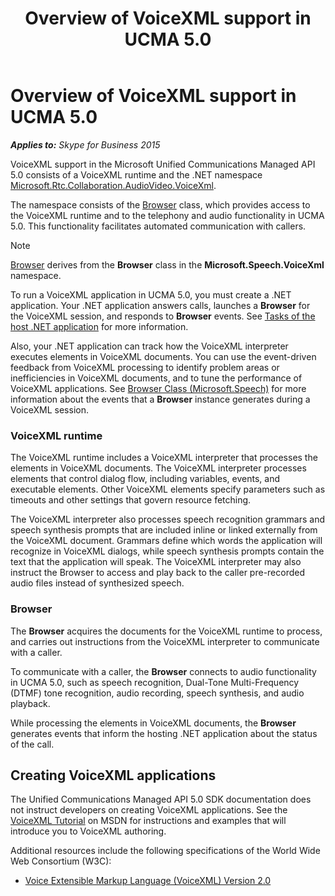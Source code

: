 ﻿---
title: Overview of VoiceXML support in UCMA 5.0
TOCTitle: Overview of VoiceXML support in UCMA 5.0
ms:assetid: 309069f8-2e0b-4afb-99b8-bae39aa1d53b
ms:mtpsurl: https://msdn.microsoft.com/en-us/library/Dn466120(v=office.16)
ms:contentKeyID: 65240063
ms.date: 07/27/2015
mtps_version: v=office.16
---

# Overview of VoiceXML support in UCMA 5.0


_**Applies to:** Skype for Business 2015_

VoiceXML support in the Microsoft Unified Communications Managed API 5.0 consists of a VoiceXML runtime and the .NET namespace [Microsoft.Rtc.Collaboration.AudioVideo.VoiceXml](https://msdn.microsoft.com/en-us/library/gg452705\(v=office.16\)).

The namespace consists of the [Browser](https://msdn.microsoft.com/en-us/library/gg452712\(v=office.16\)) class, which provides access to the VoiceXML runtime and to the telephony and audio functionality in UCMA 5.0. This functionality facilitates automated communication with callers.


> [!NOTE]
> <P><A href="https://msdn.microsoft.com/en-us/library/gg452712(v=office.16)">Browser</A> derives from the <STRONG>Browser</STRONG> class in the <STRONG>Microsoft.Speech.VoiceXml</STRONG> namespace.</P>



To run a VoiceXML application in UCMA 5.0, you must create a .NET application. Your .NET application answers calls, launches a **Browser** for the VoiceXML session, and responds to **Browser** events. See [Tasks of the host .NET application](tasks-of-the-host-net-application.md) for more information.

Also, your .NET application can track how the VoiceXML interpreter executes elements in VoiceXML documents. You can use the event-driven feedback from VoiceXML processing to identify problem areas or inefficiencies in VoiceXML documents, and to tune the performance of VoiceXML applications. See [Browser Class (Microsoft.Speech)](https://msdn.microsoft.com/en-us/library/hh378332\(v=office.16\)) for more information about the events that a **Browser** instance generates during a VoiceXML session.

### VoiceXML runtime

The VoiceXML runtime includes a VoiceXML interpreter that processes the elements in VoiceXML documents. The VoiceXML interpreter processes elements that control dialog flow, including variables, events, and executable elements. Other VoiceXML elements specify parameters such as timeouts and other settings that govern resource fetching.

The VoiceXML interpreter also processes speech recognition grammars and speech synthesis prompts that are included inline or linked externally from the VoiceXML document. Grammars define which words the application will recognize in VoiceXML dialogs, while speech synthesis prompts contain the text that the application will speak. The VoiceXML interpreter may also instruct the Browser to access and play back to the caller pre-recorded audio files instead of synthesized speech.

### Browser

The **Browser** acquires the documents for the VoiceXML runtime to process, and carries out instructions from the VoiceXML interpreter to communicate with a caller.

To communicate with a caller, the **Browser** connects to audio functionality in UCMA 5.0, such as speech recognition, Dual-Tone Multi-Frequency (DTMF) tone recognition, audio recording, speech synthesis, and audio playback.

While processing the elements in VoiceXML documents, the **Browser** generates events that inform the hosting .NET application about the status of the call.

## Creating VoiceXML applications

The Unified Communications Managed API 5.0 SDK documentation does not instruct developers on creating VoiceXML applications. See the [VoiceXML Tutorial](http://msdnstage.redmond.corp.microsoft.com/en-us/library/ff770014.aspx) on MSDN for instructions and examples that will introduce you to VoiceXML authoring.

Additional resources include the following specifications of the World Wide Web Consortium (W3C):

  - [Voice Extensible Markup Language (VoiceXML) Version 2.0](http://www.w3.org/tr/2004/rec-voicexml20-20040316/)


